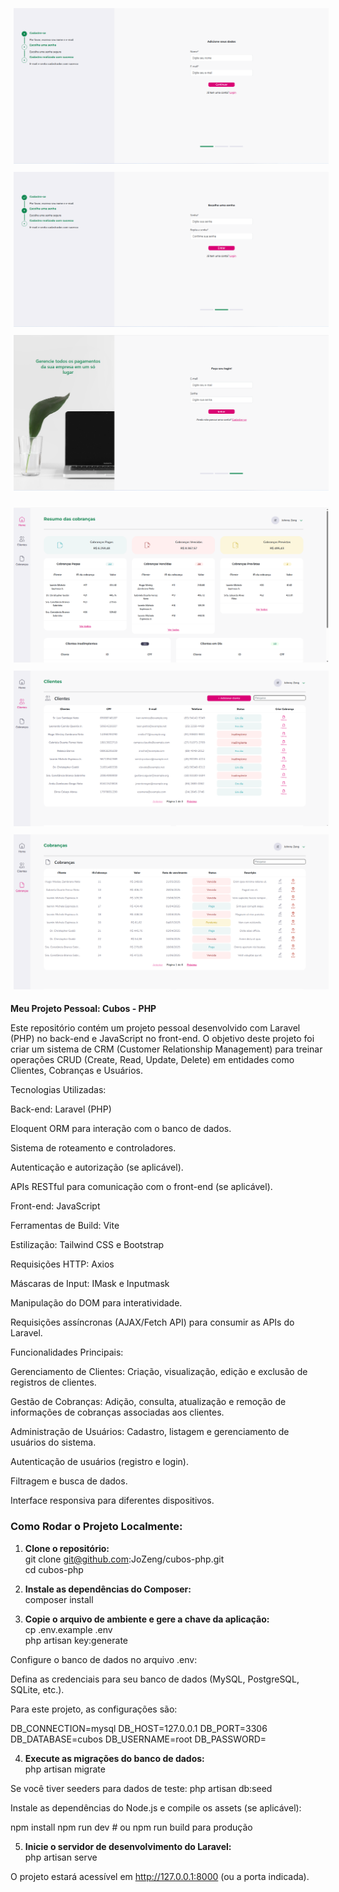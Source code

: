 <p align="center"> <img src="public/images/cubos1.png" alt="Imagem Cubo 1" style="margin: 5px;"> <img src="public/images/cubos2.png" alt="Imagem Cubo 2" style="margin: 5px;"> <img src="public/images/cubos3.png" alt="Imagem Cubo 3" style="margin: 5px;"> </p>

<p align="center">
<img src="public/images/cubos4.png" alt="Imagem Cubo 4" style="margin: 5px;">
<img src="public/images/cubos5.png" alt="Imagem Cubo 5" style="margin: 5px;">
<img src="public/images/cubos6.png" alt="Imagem Cubo 6" style="margin: 5px;">
</p>

**Meu Projeto Pessoal: Cubos - PHP**

Este repositório contém um projeto pessoal desenvolvido com Laravel (PHP) no back-end e JavaScript no front-end. O objetivo deste projeto foi criar um sistema de CRM (Customer Relationship Management) para treinar operações CRUD (Create, Read, Update, Delete) em entidades como Clientes, Cobranças e Usuários.

Tecnologias Utilizadas:

Back-end: Laravel (PHP)

Eloquent ORM para interação com o banco de dados.

Sistema de roteamento e controladores.

Autenticação e autorização (se aplicável).

APIs RESTful para comunicação com o front-end (se aplicável).

Front-end: JavaScript

Ferramentas de Build: Vite

Estilização: Tailwind CSS e Bootstrap

Requisições HTTP: Axios

Máscaras de Input: IMask e Inputmask

Manipulação do DOM para interatividade.

Requisições assíncronas (AJAX/Fetch API) para consumir as APIs do Laravel.

Funcionalidades Principais:

Gerenciamento de Clientes: Criação, visualização, edição e exclusão de registros de clientes.

Gestão de Cobranças: Adição, consulta, atualização e remoção de informações de cobranças associadas aos clientes.

Administração de Usuários: Cadastro, listagem e gerenciamento de usuários do sistema.

Autenticação de usuários (registro e login).

Filtragem e busca de dados.

Interface responsiva para diferentes dispositivos.

### **Como Rodar o Projeto Localmente:**

1. **Clone o repositório:**  
   git clone git@github.com:JoZeng/cubos-php.git  
   cd cubos-php

2. **Instale as dependências do Composer:**  
   composer install

3. **Copie o arquivo de ambiente e gere a chave da aplicação:**  
   cp .env.example .env  
   php artisan key:generate

Configure o banco de dados no arquivo .env:

Defina as credenciais para seu banco de dados (MySQL, PostgreSQL, SQLite, etc.).

Para este projeto, as configurações são:

DB_CONNECTION=mysql
DB_HOST=127.0.0.1
DB_PORT=3306
DB_DATABASE=cubos
DB_USERNAME=root
DB_PASSWORD=

4. **Execute as migrações do banco de dados:**  
   php artisan migrate

Se você tiver seeders para dados de teste: php artisan db:seed

Instale as dependências do Node.js e compile os assets (se aplicável):

npm install
npm run dev # ou npm run build para produção

5. **Inicie o servidor de desenvolvimento do Laravel:**  
   php artisan serve

O projeto estará acessível em http://127.0.0.1:8000 (ou a porta indicada).
